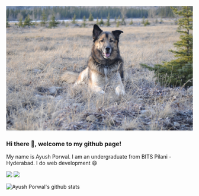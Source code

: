 <img src="./cover.jpg" alt="cover-image" />

### Hi there 👋, welcome to my github page!

My name is Ayush Porwal. I am an undergraduate from BITS Pilani - Hyderabad. I do web development 😄


![](https://komarev.com/ghpvc/?username=Ayush-Porwal)
![](https://hit.yhype.halp.im/github/profile?user_id=31033167)

![Ayush Porwal's github stats](https://github-readme-stats.vercel.app/api?username=Ayush-Porwal&show_icons=true&hide_border=true)
<!--
**Ayush-Porwal/Ayush-Porwal** is a ✨ _special_ ✨ repository because its `README.md` (this file) appears on your GitHub profile.

Here are some ideas to get you started:

- 🔭 I’m currently working on ...
- 🌱 I’m currently learning ...
- 👯 I’m looking to collaborate on ...
- 🤔 I’m looking for help with ...
- 💬 Ask me about ...
- 📫 How to reach me: ...
- 😄 Pronouns: ...
- ⚡ Fun fact: ...
-->
